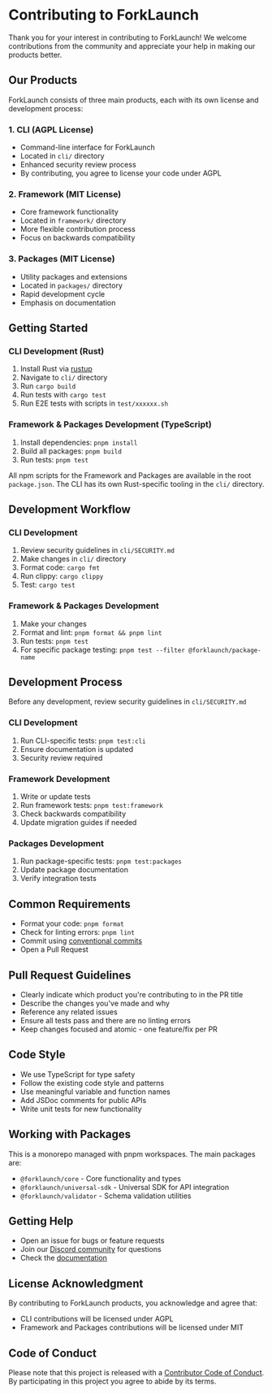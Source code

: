# Contributing to ForkLaunch

Thank you for your interest in contributing to ForkLaunch! We welcome contributions from the community and appreciate your help in making our products better.

## Our Products

ForkLaunch consists of three main products, each with its own license and development process:

### 1. CLI (AGPL License)
- Command-line interface for ForkLaunch
- Located in `cli/` directory
- Enhanced security review process
- By contributing, you agree to license your code under AGPL

### 2. Framework (MIT License)
- Core framework functionality
- Located in `framework/` directory
- More flexible contribution process
- Focus on backwards compatibility

### 3. Packages (MIT License)
- Utility packages and extensions
- Located in `packages/` directory
- Rapid development cycle
- Emphasis on documentation

## Getting Started

### CLI Development (Rust)
1. Install Rust via [rustup](https://rustup.rs/)
2. Navigate to `cli/` directory
3. Run `cargo build`
4. Run tests with `cargo test`
5. Run E2E tests with scripts in `test/xxxxxx.sh`

### Framework & Packages Development (TypeScript)
1. Install dependencies: `pnpm install`
2. Build all packages: `pnpm build`
3. Run tests: `pnpm test`

All npm scripts for the Framework and Packages are available in the root `package.json`. The CLI has its own Rust-specific tooling in the `cli/` directory.

## Development Workflow

### CLI Development
1. Review security guidelines in `cli/SECURITY.md`
2. Make changes in `cli/` directory
3. Format code: `cargo fmt`
4. Run clippy: `cargo clippy`
5. Test: `cargo test`

### Framework & Packages Development
1. Make your changes
2. Format and lint: `pnpm format && pnpm lint`
3. Run tests: `pnpm test`
4. For specific package testing: `pnpm test --filter @forklaunch/package-name`

## Development Process

Before any development, review security guidelines in `cli/SECURITY.md`

### CLI Development
1. Run CLI-specific tests: `pnpm test:cli`
2. Ensure documentation is updated
3. Security review required

### Framework Development
1. Write or update tests
2. Run framework tests: `pnpm test:framework`
3. Check backwards compatibility
4. Update migration guides if needed

### Packages Development
1. Run package-specific tests: `pnpm test:packages`
2. Update package documentation
3. Verify integration tests

## Common Requirements
- Format your code: `pnpm format`
- Check for linting errors: `pnpm lint`
- Commit using [conventional commits](https://www.conventionalcommits.org/)
- Open a Pull Request

## Pull Request Guidelines

- Clearly indicate which product you're contributing to in the PR title
- Describe the changes you've made and why
- Reference any related issues
- Ensure all tests pass and there are no linting errors
- Keep changes focused and atomic - one feature/fix per PR

## Code Style

- We use TypeScript for type safety
- Follow the existing code style and patterns
- Use meaningful variable and function names
- Add JSDoc comments for public APIs
- Write unit tests for new functionality

## Working with Packages

This is a monorepo managed with pnpm workspaces. The main packages are:

- `@forklaunch/core` - Core functionality and types
- `@forklaunch/universal-sdk` - Universal SDK for API integration
- `@forklaunch/validator` - Schema validation utilities

## Getting Help

- Open an issue for bugs or feature requests
- Join our [Discord community](https://discord.gg/forklaunch) for questions
- Check the [documentation](https://docs.forklaunch.com)

## License Acknowledgment

By contributing to ForkLaunch products, you acknowledge and agree that:
- CLI contributions will be licensed under AGPL
- Framework and Packages contributions will be licensed under MIT

## Code of Conduct

Please note that this project is released with a [Contributor Code of Conduct](CODE_OF_CONDUCT.md). By participating in this project you agree to abide by its terms.
